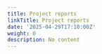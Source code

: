 ```yaml
---
title: Project reports
linkTitle: Project reports
date: '2025-04-29T17:10:00Z'
weight: 0
description: No content
---
```



